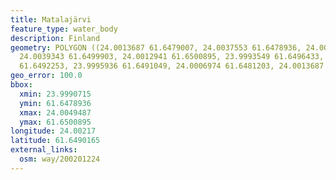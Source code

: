 ```yaml
---
title: Matalajärvi
feature_type: water_body
description: Finland
geometry: POLYGON ((24.0013687 61.6479007, 24.0037553 61.6478936, 24.0049487 61.6488641,
  24.0039343 61.6499903, 24.0012941 61.6500895, 23.9993549 61.6496433, 23.9990715
  61.6492253, 23.9995936 61.6491049, 24.0006974 61.6481203, 24.0013687 61.6479007))
geo_error: 100.0
bbox:
  xmin: 23.9990715
  ymin: 61.6478936
  xmax: 24.0049487
  ymax: 61.6500895
longitude: 24.00217
latitude: 61.6490165
external_links:
  osm: way/200201224
---
```

